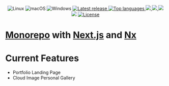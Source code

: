 <div align="center">
<p>
    <a>
      <img alt="Linux" src="https://img.shields.io/badge/Linux-%23.svg?style=flat-square&logo=linux&color=FCC624&logoColor=black" />
    </a>
    <a>
      <img alt="macOS" src="https://img.shields.io/badge/macOS-%23.svg?style=flat-square&logo=apple&color=000000&logoColor=white" />
    </a>
    <a>
      <img alt="Windows" src="https://img.shields.io/badge/Windows-%23.svg?style=flat-square&logo=windows&color=0078D6&logoColor=white" />
    </a>
    <a href="https://github.com/destngx/monorepo/releases/latest">
      <img alt="Latest release" src="https://img.shields.io/github/v/release/destngx/monorepo" />
    </a>
    <a href="https://github.com/destngx/monorepo/search?l=vim-script">
      <img src="https://img.shields.io/github/languages/top/destngx/monorepo" alt="Top languages"/>
    </a>
    <a href="https://github.com/destngx/monorepo/graphs/commit-activity">
      <img src="https://img.shields.io/github/commit-activity/m/destngx/monorepo?style=flat-square" />
    </a>
    <a href="https://github.com/destngx/monorepo/releases/tag/v1.0.0">
      <img src="https://img.shields.io/github/commits-since/destngx/monorepo/v1.0.0?style=flat-square" />
    </a>
    <a href="https://github.com/destngx/monorepo/graphs/contributors">
      <img src="https://img.shields.io/github/contributors/destngx/monorepo?style=flat-square" />
    </a>
    <a>
      <img src="https://img.shields.io/github/repo-size/destngx/monorepo?style=flat-square" />
    </a>
    <a href="https://github.com/destngx/monorepo/blob/master/LICENSE">
      <img src="https://img.shields.io/github/license/destngx/monorepo?style=flat-square&logo=GNU&label=License" alt="License"/>
    </a>
</p>
</div>

# [Monorepo](https://monorepo.tools/) with [Next.js](https://nextjs.org) and [Nx](https://nx.dev)

# Current Features

- Portfolio Landing Page
- Cloud Image Personal Gallery
